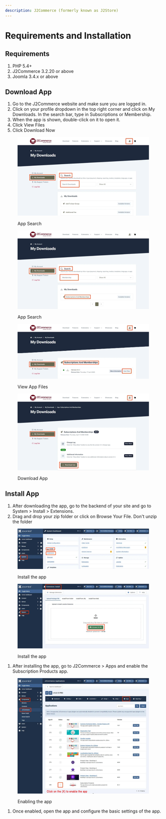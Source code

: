 ```yaml
---
description: J2Commerce (formerly known as J2Store)
---
```


# Requirements and Installation

## Requirements <a href="#requirements" id="requirements"></a>

1. PHP 5.4+
2. J2Commerce 3.2.20 or above
3. Joomla 3.4.x or above

## Download App <a href="#installation" id="installation"></a>

1. Go to the J2Commerce website and make sure you are logged in.&#x20;
2. Click on your profile dropdown in the top right corner and click on My Downloads. In the search bar, type in Subscriptions or Membership.&#x20;
3. When the app is shown, double-click on it to open it.
4. Click View Files
5. Click Download Now

<figure><img src="../.gitbook/assets/app search (1).webp" alt=""><figcaption><p>App Search</p></figcaption></figure>

<figure><img src="../.gitbook/assets/app search1 (1).webp" alt=""><figcaption><p>App Search</p></figcaption></figure>

<figure><img src="../.gitbook/assets/app download.webp" alt=""><figcaption><p>View App Files</p></figcaption></figure>

<figure><img src="../.gitbook/assets/app download1.webp" alt=""><figcaption><p>Download App</p></figcaption></figure>

## Install App <a href="#installation" id="installation"></a>

1. After downloading the app, go to the backend of your site and go to System > Install > Extensions.
2. Drag and drop your zip folder or click on Browse Your File. Don't unzip the folder

<figure><img src="../.gitbook/assets/app install1 (1).webp" alt=""><figcaption><p>Install the app</p></figcaption></figure>

<figure><img src="../.gitbook/assets/install.webp" alt=""><figcaption><p>Install the app</p></figcaption></figure>

1. After installing the app, go to J2Commerce > Apps and enable the Subscription Products app.

<figure><img src="../.gitbook/assets/app install.webp" alt=""><figcaption><p>Enabling the app</p></figcaption></figure>

1. Once enabled, open the app and configure the basic settings of the app.
